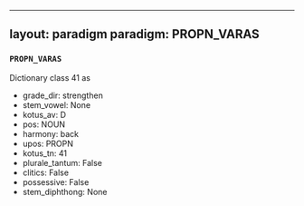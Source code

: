 
---
layout: paradigm
paradigm: PROPN_VARAS
---
### ` PROPN_VARAS `

Dictionary class 41 as
* grade_dir: strengthen
* stem_vowel: None
* kotus_av: D
* pos: NOUN
* harmony: back
* upos: PROPN
* kotus_tn: 41
* plurale_tantum: False
* clitics: False
* possessive: False
* stem_diphthong: None
